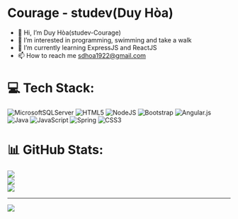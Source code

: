 # Courage - studev(Duy Hòa)
- 👋 Hi, I’m Duy Hòa(studev-Courage)
- 👀 I’m interested in programming, swimming and take a walk
- 🌱 I’m currently learning ExpressJS and ReactJS
- 📫 How to reach me [sdhoa1922@gmail.com](sdhoa1922@gmail.com)


# 💻 Tech Stack:
![MicrosoftSQLServer](https://img.shields.io/badge/Microsoft%20SQL%20Sever-CC2927?style=for-the-badge&logo=microsoft%20sql%20server&logoColor=white) ![HTML5](https://img.shields.io/badge/html5-%23E34F26.svg?style=for-the-badge&logo=html5&logoColor=white) ![NodeJS](https://img.shields.io/badge/node.js-6DA55F?style=for-the-badge&logo=node.js&logoColor=white) ![Bootstrap](https://img.shields.io/badge/bootstrap-%23563D7C.svg?style=for-the-badge&logo=bootstrap&logoColor=white) ![Angular.js](https://img.shields.io/badge/angular.js-%23E23237.svg?style=for-the-badge&logo=angularjs&logoColor=white) ![Java](https://img.shields.io/badge/java-%23ED8B00.svg?style=for-the-badge&logo=java&logoColor=white) ![JavaScript](https://img.shields.io/badge/javascript-%23323330.svg?style=for-the-badge&logo=javascript&logoColor=%23F7DF1E) ![Spring](https://img.shields.io/badge/spring-%236DB33F.svg?style=for-the-badge&logo=spring&logoColor=white) ![CSS3](https://img.shields.io/badge/css3-%231572B6.svg?style=for-the-badge&logo=css3&logoColor=white)
# 📊 GitHub Stats:
![](https://github-readme-stats.vercel.app/api?username=studev1922&theme=react&hide_border=false&include_all_commits=false&count_private=false)<br/>
![](https://github-readme-streak-stats.herokuapp.com/?user=studev1922&theme=react&hide_border=false)<br/>
![](https://github-readme-stats.vercel.app/api/top-langs/?username=studev1922&theme=react&hide_border=false&include_all_commits=false&count_private=false&layout=compact)

---
[![](https://visitcount.itsvg.in/api?id=studev1922&icon=0&color=0)](https://visitcount.itsvg.in)

<!-- Proudly created with GPRM ( https://gprm.itsvg.in ) -->
